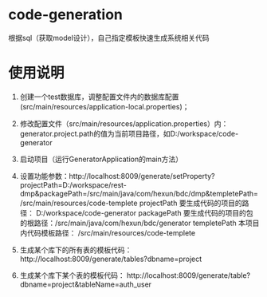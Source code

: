 # code-generation
根据sql（获取model设计），自己指定模板快速生成系统相关代码

# 使用说明
1. 创建一个test数据库，调整配置文件内的数据库配置(src/main/resources/application-local.properties)；
2. 修改配置文件（src/main/resources/application.properties）内：generator.project.path的值为当前项目路径，如D:/workspace/code-generator
3. 启动项目（运行GeneratorApplication的main方法）
4. 设置功能参数：http://localhost:8009/generate/setProperty?projectPath=D:/workspace/rest-dmp&packagePath=/src/main/java/com/hexun/bdc/dmp&templetePath=/src/main/resources/code-templete
	projectPath 要生成代码的项目的路径：  D:/workspace/code-generator
	packagePath 要生成代码的项目的包的根路径：/src/main/java/com/hexun/bdc/generator
	templetePath 本项目内代码模板路径： /src/main/resources/code-templete
	
5. 生成某个库下的所有表的模板代码：
	http://localhost:8009/generate/tables?dbname=project

6. 生成某个库下某个表的模板代码：
	http://localhost:8009/generate/table?dbname=project&tableName=auth_user
